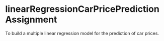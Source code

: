 # linearRegressionCarPricePredictionAssignment
To build a multiple linear regression model for the prediction of car prices.
